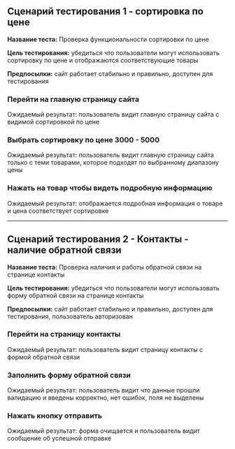 ## Сценарий тестирования 1 - сортировка по цене

**Название теста:** Проверка функциональности сортировки по цене

**Цель тестирования:** убедиться что пользователи могут использовать сортировку по цене и отображаются соответствующие товары

**Предпосылки:** сайт работает стабильно и правильно, доступен для тестирования

### Перейти на главную страницу сайта

Ожидаемый результат:
пользователь видит главную страницу сайта с видимой сортировкой по цене

### Выбрать сортировку по цене 3000 - 5000

Ожидаемый результат:
пользователь видит главную страницу сайта только с теми товарами, которое подходят по выбранному диапазону цены

### Нажать на товар чтобы видеть подробную информацию

Ожидаемый результат:
отображается подробная информация о товаре и цена соответствует сортировке


-------------------------------------------------




## Сценарий тестирования 2 - Контакты - наличие обратной связи
**Название теста:** Проверка наличия и работы обратной связи на странице контакты

**Цель тестирования:** убедиться что пользователи могут использовать форму обратной связи на странице контакты

**Предпосылки:**
сайт работает стабильно и правильно, доступен для тестирования, пользователь авторизован

### Перейти на страницу контакты

Ожидаемый результат:
пользователь видит страницу контакты с формой обратной связи

### Заполнить форму обратной связи

Ожидаемый результат:
пользователь видит что данные прошли валидацию и введены корректно, нет ошибок, поля не выделены

### Нажать кнопку отправить

Ожидаемый результат:
форма очищается и пользователь видит сообщение об успешной отправке



